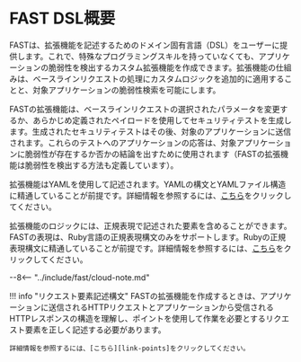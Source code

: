 [link-yaml]:            https://yaml.org/spec/1.2/spec.html
[link-ruby-regexp]:     http://ruby-doc.org/core-2.6.1/doc/regexp_rdoc.html
[link-points]:          points/intro.md

# FAST DSL概要

FASTは、拡張機能を記述するためのドメイン固有言語（DSL）をユーザーに提供します。これで、特殊なプログラミングスキルを持っていなくても、アプリケーションの脆弱性を検出するカスタム拡張機能を作成できます。拡張機能の仕組みは、ベースラインリクエストの処理にカスタムロジックを追加的に適用することと、対象アプリケーションの脆弱性検索を可能にします。

FASTの拡張機能は、ベースラインリクエストの選択されたパラメータを変更するか、あらかじめ定義されたペイロードを使用してセキュリティテストを生成します。生成されたセキュリティテストはその後、対象のアプリケーションに送信されます。これらのテストへのアプリケーションの応答は、対象アプリケーションに脆弱性が存在するか否かの結論を出すために使用されます（FASTの拡張機能は脆弱性を検出する方法も定義しています）。

拡張機能はYAMLを使用して記述されます。YAMLの構文とYAMLファイル構造に精通していることが前提です。詳細情報を参照するには、[こちら][link-yaml]をクリックしてください。

拡張機能のロジックには、正規表現で記述された要素を含めることができます。FASTの表現は、Ruby言語の正規表現構文のみをサポートします。Rubyの正規表現構文に精通していることが前提です。詳細情報を参照するには、[こちら][link-ruby-regexp]をクリックしてください。

--8<-- "../include/fast/cloud-note.md"

!!! info "リクエスト要素記述構文"
    FASTの拡張機能を作成するときは、アプリケーションに送信されるHTTPリクエストとアプリケーションから受信されるHTTPレスポンスの構造を理解し、ポイントを使用して作業を必要とするリクエスト要素を正しく記述する必要があります。

    詳細情報を参照するには、[こちら][link-points]をクリックしてください。
